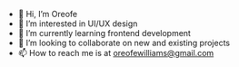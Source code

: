 - 👋 Hi, I’m Oreofe
- 👀 I’m interested in UI/UX design 
- 🌱 I’m currently learning frontend development 
- 💞️ I’m looking to collaborate on new and existing projects 
- 📫 How to reach me is at oreofewilliams@gmail.com 

<!---
Orez1-kw/Orez1-kw is a ✨ special ✨ repository because its `README.md` (this file) appears on your GitHub profile.
You can click the Preview link to take a look at your changes.
--->

